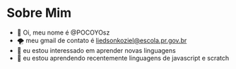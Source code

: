 # Sobre Mim

- 👋 Oi, meu nome é @POCOYOsz
- 🌪️ meu gmail de contato é liedsonkoziel@escola.pr.gov.br
- 👀 eu estou interessado em aprender novas linguagens 
- 🌱 eu estou aprendendo recentemente linguagens de javascript e scratch


<!---
POCOYOsz/POCOYOsz is a ✨ special ✨ repository because its `README.md` (this file) appears on your GitHub profile.
You can click the Preview link to take a look at your changes.
--->
